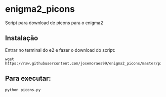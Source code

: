 # enigma2_picons
Script para download de picons para o enigma2

## Instalação

Entrar no terminal do e2 e fazer o download do script:
```
wget https://raw.githubusercontent.com/josemoraes99/enigma2_picons/master/picons.py
```
## Para executar:
```
python picons.py
```
